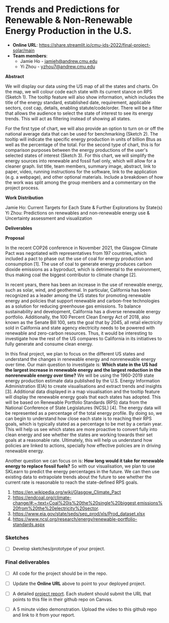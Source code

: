 # Trends and Predictions for Renewable & Non-Renewable Energy Production in the U.S.

* **Online URL**: https://share.streamlit.io/cmu-ids-2022/final-project-solar/main
* **Team members**:
  * Jamie Ho - jamieh@andrew.cmu.edu
  * Yi Zhou - yzhou7@andrew.cmu.edu
 
 **Abstract**

We will display our data using the US map of all the states and charts. On the map, we will colour code each state with its current stance on RPS (Sketch 1). The tooltip feature will also show information, which includes the title of the energy standard, established date, requirement, applicable sectors, cost cap, details, enabling statute/code/order. There will be a filter that allows the audience to select the state of interest to see its energy trends. This will act as filtering instead of showing all states. 

For the first type of chart, we will also provide an option to turn on or off the national average data that can be used for benchmarking (Sketch 2). The tooltip will indicate the specific energy production in units of billion Btus as well as the percentage of the total. For the second type of chart, this is for comparison purposes between the energy productions of the user's selected states of interest (Sketch 3). For this chart, we will simplify the energy sources into renewable and fossil fuel only, which will allow for a cleaner graph.
 list title, team members, summary image, abstract, link to paper, video, running instructions for the software, link to the application (e.g. a webpage), and other optional materials. Include a breakdown of how the work was split among the group members and a commentary on the project process.

 **Work Distribution**

Jamie Ho: Current Targets for Each State & Further Explorations by State(s)
Yi Zhou: Predictions on renewables and non-renewable energy use & Uncertainty assessment and visualization

 **Deliverables**


 **Proposal**

In the recent COP26 conference in November 2021, the Glasgow Climate Pact was negotiated with representatives from 197 countries, which included a pact to phase out the use of coal for energy production and consumption [1]. The use of coal to generate energy produces carbon dioxide emissions as a byproduct, which is detrimental to the environment, thus making coal the biggest contributor to climate change [2]. 

In recent years, there has been an increase in the use of renewable energy, such as solar, wind, and geothermal. In particular, California has been recognized as a leader among the US states for promoting renewable energy and policies that support renewable and carbon-free technologies as a solution for reducing greenhouse gas emissions. To balance sustainability and development, California has a diverse renewable energy portfolio. Additionally, the 100 Percent Clean Energy Act of 2018, also known as the Senate Bill 100, sets the goal that by 2045, all retail electricity sold in California and state agency electricity needs to be powered with renewable and zero-carbon resources. Thus, it would be interesting to investigate how the rest of the US compares to California in its initiatives to fully generate and consume clean energy. 

In this final project, we plan to focus on the different US states and understand the changes in renewable energy and nonrenewable energy over time. Our main question to investigate is: **Which state in the US had the largest increase in renewable energy and the largest reduction in the nonrenewable energy over time?** We will be using the 1960-2019 state energy production estimate data published by the U.S. Energy Information Administration (EIA) to create visualisations and extract trends and insights [3]. Additional data displayed in a map visualisation and the tooltip feature will display the renewable energy goals that each states has adopted. This will be based on Renewable Portfolio Standards (RPS) data from the National Conference of State Legislatures (NCSL) [4]. The energy data will be represented as a percentage of the total energy profile. By doing so, we can begin to understand how close each state is to reaching their RPS goals, which is typically stated as a percentage to be met by a certain year. This will help us see which states are more proactive to convert fully into clean energy and see whether the states are working towards their set goals at a reasonable rate. Ultimately, this will help us understand how policies are linked to actions, specially how effective policies are in driving renewable energy.

Another question we can focus on is: **How long would it take for renewable energy to replace fossil fuels?** So with our visualisation, we plan to use SKLearn to predict the energy percentages in the future. We can then use existing data to extrapolate trends about the future to see whether the current rate is reasonable to reach the state-defined RPS goals.


1. https://en.wikipedia.org/wiki/Glasgow_Climate_Pact
2. https://endcoal.org/climate-change/#:~:text=Coal%20is%20the%20single%20biggest,emissions%20from%20the%20electricity%20sector.
3. https://www.eia.gov/state/seds/sep_prod/xls/Prod_dataset.xlsx
4. https://www.ncsl.org/research/energy/renewable-portfolio-standards.aspx

### Sketches

- [ ] Develop sketches/prototype of your project.

### Final deliverables

- [ ] All code for the project should be in the repo.
- [ ] Update the **Online URL** above to point to your deployed project.
- [ ] A detailed [project report](Report.md).  Each student should submit the URL that points to this file in their github repo on Canvas.
- [ ] A 5 minute video demonstration.  Upload the video to this github repo and link to it from your report.


